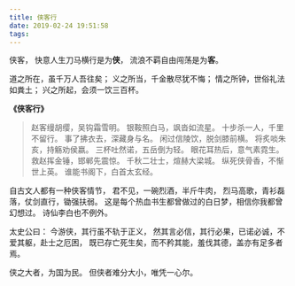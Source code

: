 ```yaml
---
title: 侠客行
date: 2019-02-24 19:51:58
tags:
---
```


侠客，
快意人生刀马横行是为**侠**，
流浪不羁自由闯荡是为**客**。

道之所在，虽千万人吾往矣；
义之所当，千金散尽犹不悔；
情之所钟，世俗礼法如粪土；
兴之所起，会须一饮三百杯。

**《侠客行》**

> 赵客缦胡缨，吴钩霜雪明。
银鞍照白马，飒沓如流星。
十步杀一人，千里不留行。
事了拂衣去，深藏身与名。
闲过信陵饮，脱剑膝前横。
将炙啖朱亥，持觞劝侯嬴。
三杯吐然诺，五岳倒为轻。
眼花耳热后，意气素霓生。
救赵挥金锤，邯郸先震惊。
千秋二壮士，煊赫大梁城。
纵死侠骨香，不惭世上英。
谁能书阁下，白首太玄经。

自古文人都有一种侠客情节，
君不见，一碗烈酒，半斤牛肉，
烈马高歌，青衫磊落，仗剑直行，锄强扶弱。
这是每个热血书生都曾做过的白日梦，相信你我都曾幻想过。
诗仙李白也不例外。

太史公曰：
今游侠，其行虽不轨于正义，
然其言必信，其行必果，已诺必诚，不爱其躯，赴士之厄困，
既已存亡死生矣，而不矜其能，羞伐其德，盖亦有足多者焉。

侠之大者，为国为民。
但侠者难分大小，唯凭一心尔。
